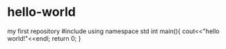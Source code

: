 # hello-world
my first repository
#include<iostream>
  using namespace std
  int main(){
  cout<<"hello world!"<<endl;
  return 0;
  }
